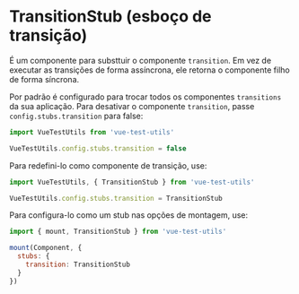 # TransitionStub (esboço de transição)

É um componente para substtuir o componente `transition`. Em vez de executar as transições de forma assíncrona, ele retorna o componente filho de forma síncrona.

Por padrão é configurado para trocar todos os componentes `transitions` da sua aplicação. Para desativar o componente `transition`, passe `config.stubs.transition` para false:

```js
import VueTestUtils from 'vue-test-utils'

VueTestUtils.config.stubs.transition = false
```

Para redefini-lo como componente de transição, use:

```js
import VueTestUtils, { TransitionStub } from 'vue-test-utils'

VueTestUtils.config.stubs.transition = TransitionStub
```

Para configura-lo como um stub nas opções de montagem, use:

```js
import { mount, TransitionStub } from 'vue-test-utils'

mount(Component, {
  stubs: {
    transition: TransitionStub
  }
})
```
